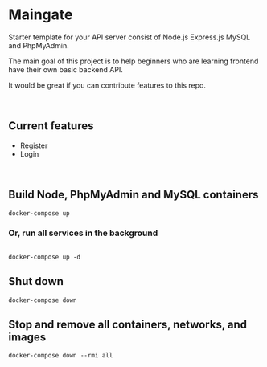 # Maingate
Starter template for your API server consist of Node.js Express.js MySQL and PhpMyAdmin.

The main goal of this project is to help beginners who are learning frontend have their own basic backend API.

It would be great if you can contribute features to this repo.

<br>

## Current features
* Register
* Login

<br>

## Build Node, PhpMyAdmin and MySQL containers
```
docker-compose up
```
### Or, run all services in the background
```

docker-compose up -d
```
## Shut down
```
docker-compose down
```

## Stop and remove all containers, networks, and images
```
docker-compose down --rmi all
```

